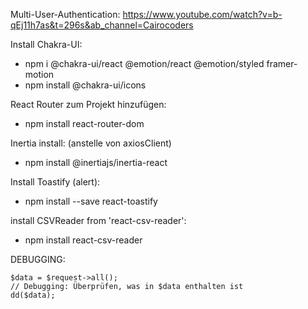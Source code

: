 Multi-User-Authentication:
https://www.youtube.com/watch?v=b-qEj11h7as&t=296s&ab_channel=Cairocoders

Install Chakra-UI:
 - npm i @chakra-ui/react @emotion/react @emotion/styled framer-motion
 - npm install @chakra-ui/icons

React Router zum Projekt hinzufügen:
 - npm install react-router-dom


Inertia install: (anstelle von axiosClient)
 - npm install @inertiajs/inertia-react

Install Toastify (alert):
 - npm install --save react-toastify


install CSVReader from 'react-csv-reader':
 - npm install react-csv-reader




DEBUGGING:
```
$data = $request->all();
// Debugging: Überprüfen, was in $data enthalten ist
dd($data);
```
